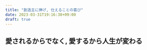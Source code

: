 ```yaml
---
title: "創造主に捧げ, 仕えることの喜び"
date: 2023-03-31T19:16:38+09:00
draft: true
---
```


## 愛されるからでなく, 愛するから人生が変わる

